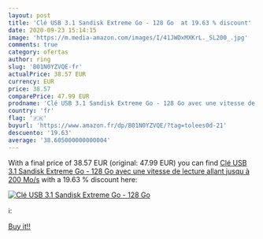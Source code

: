 ```yaml
---
layout: post
title: 'Clé USB 3.1 Sandisk Extreme Go - 128 Go  at 19.63 % discount'
date: 2020-09-23 15:14:15
image: 'https://m.media-amazon.com/images/I/41JWDxMXKrL._SL200_.jpg'
comments: true
category: ofertas
author: ring
slug: 'B01N0YZVQE-fr'
actualPrice: 38.57 EUR
currency: EUR
price: 38.57
comparePrice: 47.99 EUR
prodname: 'Clé USB 3.1 Sandisk Extreme Go - 128 Go avec une vitesse de lecture allant jusqu à 200 Mo/s'
country: 'fr'
flag: '🇫🇷'
buyurl: 'https://www.amazon.fr/dp/B01N0YZVQE/?tag=tolees0d-21'
descuento: '19.63'
average: '38.605000000000004'
---
```


With a final price of 38.57 EUR (original: 47.99 EUR) you can find [Clé USB 3.1 Sandisk Extreme Go - 128 Go avec une vitesse de lecture allant jusqu à 200 Mo/s](https://www.amazon.fr/dp/B01N0YZVQE/?tag=tolees0d-21) with a  19.63 % discount here:

[![Clé USB 3.1 Sandisk Extreme Go - 128 Go ](https://m.media-amazon.com/images/I/41JWDxMXKrL._SL200_.jpg)](https://www.amazon.fr/dp/B01N0YZVQE/?tag=tolees0d-21)

ℹ️:


[Buy it!!](https://www.amazon.fr/dp/B01N0YZVQE/?tag=tolees0d-21)
